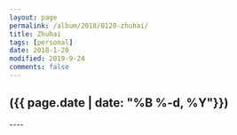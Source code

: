 ```yaml
---
layout: page
permalink: /album/2018/0120-zhuhai/
title: Zhuhai
tags: [personal]
date: 2018-1-20
modified: 2019-9-24
comments: false
---
```


<h2>({{ page.date | date: "%B %-d, %Y"}})</h2>
----